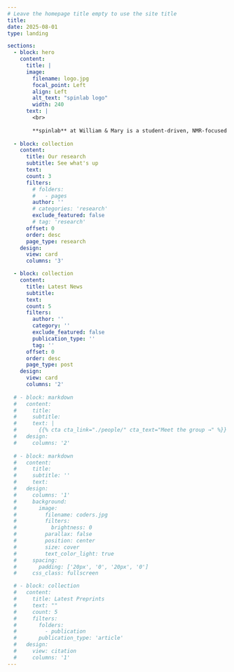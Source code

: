 ```yaml
---
# Leave the homepage title empty to use the site title
title:
date: 2025-08-01
type: landing

sections:
  - block: hero
    content:
      title: |
      image:
        filename: logo.jpg
        focal_point: Left
        align: Left
        alt_text: "spinlab logo"
        width: 240
      text: |
        <br>
        
        **spinlab** at William & Mary is a student-driven, NMR-focused research group investigating physical properties of materials.
  
  - block: collection
    content:
      title: Our research
      subtitle: See what's up 
      text: 
      count: 3
      filters:
        # folders: 
        #   - pages
        author: ''
        # categories: 'research'
        exclude_featured: false
        # tag: 'research'
      offset: 0
      order: desc
      page_type: research
    design:
      view: card
      columns: '3'

  - block: collection
    content:
      title: Latest News
      subtitle:
      text:
      count: 5
      filters:
        author: ''
        category: ''
        exclude_featured: false
        publication_type: ''
        tag: ''
      offset: 0
      order: desc
      page_type: post
    design:
      view: card
      columns: '2'
  
  # - block: markdown
  #   content:
  #     title:
  #     subtitle:
  #     text: |
  #       {{% cta cta_link="./people/" cta_text="Meet the group →" %}}
  #   design:
  #     columns: '2'
  
  # - block: markdown
  #   content:
  #     title: 
  #     subtitle: ''
  #     text:
  #   design:
  #     columns: '1'
  #     background:
  #       image: 
  #         filename: coders.jpg
  #         filters:
  #           brightness: 0
  #         parallax: false
  #         position: center
  #         size: cover
  #         text_color_light: true
  #     spacing:
  #       padding: ['20px', '0', '20px', '0']
  #     css_class: fullscreen

  # - block: collection
  #   content:
  #     title: Latest Preprints
  #     text: ""
  #     count: 5
  #     filters:
  #       folders:
  #         - publication
  #       publication_type: 'article'
  #   design:
  #     view: citation
  #     columns: '1'
---
```

